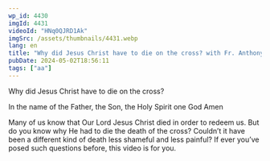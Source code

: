 ```yaml
---
wp_id: 4430
imgId: 4431
videoId: "HNq0QJRD1Ak"
imgSrc: /assets/thumbnails/4431.webp
lang: en
title: "Why did Jesus Christ have to die on the cross? with Fr. Anthony Mourad"
pubDate: 2024-05-02T18:56:11
tags: ["aa"]
---
```


<p>Why did Jesus Christ have to die on the cross?</p>
<p>In the name of the Father, the Son, the Holy Spirit one God Amen </p>
<p>Many of us know that Our Lord Jesus Christ died in order to redeem us. But do you know why He had to die the death of the cross? Couldn’t it have been a different kind of death less shameful and less painful? If ever you’ve posed such questions before, this video is for you.  </p>
